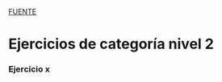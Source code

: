 [FUENTE](https://github.com/Abhijeet199/Python3-excercise-questions)

# Ejercicios de categoría nivel 2

### Ejercicio x
